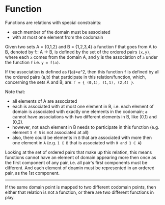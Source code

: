 # Function

Functions are relations with special constraints:
- each member of the domain must be associated
- with at most one element from the codomain

Given two sets A = {0,1,2} and B = {1,2,3,4} a function f that goes from A to B, denoted by f:: A -> B, is defined by the set of the ordered pairs `(x,y)`, where each `x` comes from the domain A, and y is the association of `a` under the function `f` i.e. `y = f(a)`.

If the association is defined as f(a)=a^2, then this function `f` is defined by all the ordered pairs (a,b) that participate in this relation/function, which, concerning the sets A and B, are: `f = { (0,1), (1,1), (2,4) }`.

Note that:
- all elements of A are associated
- each is associated with at most one element in B, i.e. each element of domain is associated with exactly one elements in the codomain; `a` cannot have associations with two different elements in B, like (0,1) and (0,2).
- however, not each element in B needs to participate in this function (e.g. element `3 ∈ B` is not associated at all)
- also, there could be elements in `B` that are associated with more then one element in `A` (e.g. `1 ∈ B` that is associated with `0 and 1 ∈ A`)

Looking at the set of ordered pairs that make up this relation, this means functions cannot have an element of domain appearing more then once as the first component of any pair, i.e. all pair's first components must be different. And each element of doamin must be represented in an ordered pair, as the 1st component.

---

If the same domain point is mapped to two different codomain points, then either that relation is not a function, or there are two different functions in play.
